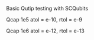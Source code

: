 Basic Qutip testing with SCQubits

Qcap 1e5
atol = e-10, rtol = e-9

Qcap 1e6
atol = e-12, rtol = e-13
